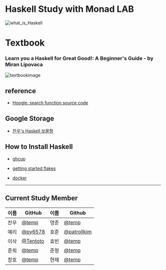 # Haskell Study with Monad LAB

![what_is_Haskell](https://github.com/monad-lab/study/assets/52768707/532f65fa-d8cd-46ee-9abf-7fb9865c8078)

# Textbook
### Learn you a Haskell for Great Good!: A Beginner's Guide - by Miran Lipovaca
![textbookimage](https://github.com/monad-lab/study/assets/52768707/92dcf5dd-251d-48a3-a6bc-0f4ab04f2dca)
  
  
## reference
- [Hoogle: search function source code](https://hoogle.haskell.org)
  
## Google Storage
- [찬우's Haskell 보물함](https://drive.google.com/drive/folders/1Uc1N9MTdGNQiQCZwKZ-2UwRjhC4ZXWWu?usp=drive_link)
  
## How to Install Haskell
- [ghcup](https://www.haskell.org/ghcup/)

- [getting started flakes](https://input-output-hk.github.io/haskell.nix/tutorials/getting-started-flakes.html)

- [docker](https://hub.docker.com/_/haskell/)

---
  
## Current Study Member

|이름|GitHub|이름|Github|
|---|---|---|---|
|찬우|[@temp](temp)|영준|[@temp](temp)|
|예리|[@py6578](https://github.com/py6578)|호준|[@patrollkim](https://github.com/patrollkim)|
|이삭|[@Tentoto](https://github.com/Tentoto)|효빈|[@temp](temp)|
|준희|[@temp](temp)|준형|[@temp](temp)|
|창호|[@temp](temp)|현재|[@temp](temp)|
